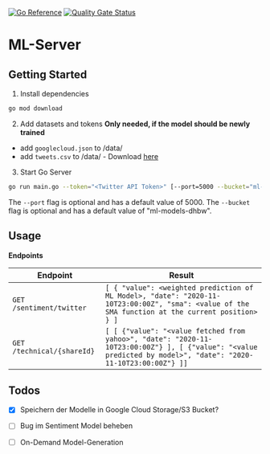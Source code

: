[![Go Reference](https://pkg.go.dev/badge/github.com/DHBWMannheim/ml-server.svg)](https://pkg.go.dev/github.com/DHBWMannheim/ml-server)
[![Quality Gate Status](https://sonarcloud.io/api/project_badges/measure?project=DHBWMannheim_ml-server&metric=alert_status)](https://sonarcloud.io/dashboard?id=DHBWMannheim_ml-server)
# ML-Server
## Getting Started

1. Install dependencies

```bash
go mod download
```

2. Add datasets and tokens **Only needed, if the model should be newly trained**

- add `googlecloud.json` to /data/
- add `tweets.csv` to /data/ - Download [here](https://www.dropbox.com/s/ur7pw797mgcc1wr/tweets.csv?dl=0)

3. Start Go Server

```bash
go run main.go --token="<Twitter API Token>" [--port=5000 --bucket="ml-models-dhbw"]
```

The `--port` flag is optional and has a default value of 5000.
The `--bucket` flag is optional and has a default value of "ml-models-dhbw".

## Usage

**Endpoints**

| Endpoint                 | Result                                                                                                                     |
| ------------------------ | -------------------------------------------------------------------------------------------------------------------------- |
| `GET /sentiment/twitter` | `[ { "value": <weighted prediction of ML Model>, "date": "2020-11-10T23:00:00Z", "sma": <value of the SMA function at the current position> } ]` |
| `GET /technical/{shareId}` | `[ [ {"value": "<value fetched from yahoo>", "date": "2020-11-10T23:00:00Z"} ], [ {"value": "<value predicted by model>", "date": "2020-11-10T23:00:00Z"} ]]` |

## Todos

- [x] Speichern der Modelle in Google Cloud Storage/S3 Bucket?
- [ ] Bug im Sentiment Model beheben
- [ ] On-Demand Model-Generation

